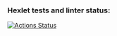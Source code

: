### Hexlet tests and linter status:
[![Actions Status](https://github.com/Samaren/backend-project-lvl1/workflows/hexlet-check/badge.svg)](https://github.com/Samaren/backend-project-lvl1/actions)